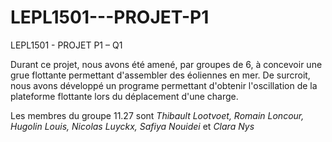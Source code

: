 # LEPL1501---PROJET-P1
LEPL1501 - PROJET P1 – Q1

Durant ce projet, nous avons été amené, par groupes de 6, à concevoir une grue flottante permettant d'assembler des éoliennes en mer. De surcroit, nous avons développé un programe permettant d'obtenir l'oscillation de la plateforme flottante lors du déplacement d'une charge.

Les membres du groupe 11.27 sont *Thibault Lootvoet, Romain Loncour, Hugolin Louis, Nicolas Luyckx, Safiya Nouidei* et *Clara Nys*
